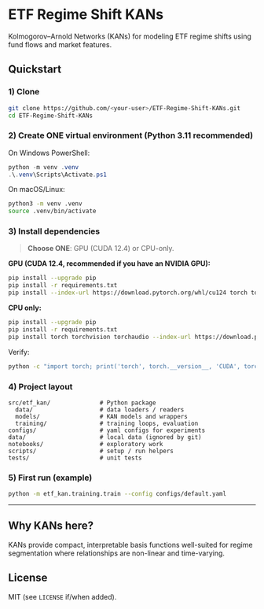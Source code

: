 # ETF Regime Shift KANs

Kolmogorov–Arnold Networks (KANs) for modeling ETF regime shifts using fund flows and market features.

## Quickstart

### 1) Clone
```bash
git clone https://github.com/<your-user>/ETF-Regime-Shift-KANs.git
cd ETF-Regime-Shift-KANs
```

### 2) Create ONE virtual environment (Python 3.11 recommended)
On Windows PowerShell:
```powershell
python -m venv .venv
.\.venv\Scripts\Activate.ps1
```

On macOS/Linux:
```bash
python3 -m venv .venv
source .venv/bin/activate
```

### 3) Install dependencies
> **Choose ONE**: GPU (CUDA 12.4) or CPU-only.

**GPU (CUDA 12.4, recommended if you have an NVIDIA GPU):**
```bash
pip install --upgrade pip
pip install -r requirements.txt
pip install --index-url https://download.pytorch.org/whl/cu124 torch torchvision torchaudio
```

**CPU only:**
```bash
pip install --upgrade pip
pip install -r requirements.txt
pip install torch torchvision torchaudio --index-url https://download.pytorch.org/whl/cpu
```

Verify:
```bash
python -c "import torch; print('torch', torch.__version__, 'CUDA', torch.version.cuda, 'GPU?', torch.cuda.is_available())"
```

### 4) Project layout
```
src/etf_kan/              # Python package
  data/                   # data loaders / readers
  models/                 # KAN models and wrappers
  training/               # training loops, evaluation
configs/                  # yaml configs for experiments
data/                     # local data (ignored by git)
notebooks/                # exploratory work
scripts/                  # setup / run helpers
tests/                    # unit tests
```

### 5) First run (example)
```bash
python -m etf_kan.training.train --config configs/default.yaml
```

---

## Why KANs here?
KANs provide compact, interpretable basis functions well-suited for regime segmentation where relationships are non-linear and time-varying.

## License
MIT (see `LICENSE` if/when added).
